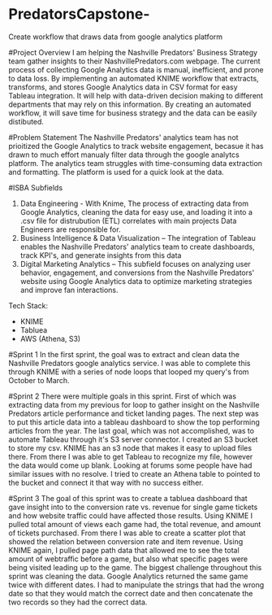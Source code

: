 # PredatorsCapstone-
Create workflow that draws data from google analytics platform 

#Project Overview
I am helping the Nashville Predators' Business Strategy team gather insights to their NashvillePredators.com webpage. The current process of collecting Google Analytics data is manual, inefficient, and prone to data loss. By implementing an automated KNIME workflow that extracts, transforms, and stores Google Analytics data in CSV format for easy Tableau integration. It will help with data-driven decision making to different departments that may rely on this information. By creating an automated workflow, 
it will save time for business strategy and the data can be easily distibuted. 

#Problem Statement
The Nashville Predators' analytics team has not prioitized the Google Analytics to track website engagement, becasue it has drawn to much effort manualy filter data through the google analytcs platform. The analytics team struggles with time-consuming data extraction and formatting. The platform is used for a quick look at the data. 

#ISBA Subfields 
1. Data Engineering - With Knime, The process of extracting data from Google Analytics, cleaning the data for easy use, and loading it into a .csv file for distrubution (ETL) correlates with main projects Data Engineers are responsible for.
2. Business Intelligence & Data Visualization – The integration of Tableau enables the Nashville Predators' analytics team to create dashboards, track KPI's, and generate insights from this data
3. Digital Marketing Analytics – This subfield focuses on analyzing user behavior, engagement, and conversions from the Nashville Predators' website using Google Analytics data to optimize marketing strategies and improve fan interactions.


Tech Stack: 
- KNIME
- Tabluea
- AWS (Athena, S3) 



#Sprint 1
In the first sprint, the goal was to extract and clean data the Nashville Predators google analytics service. I was able to complete this through KNIME with a series of node loops that looped my query's from October to March. 


#Sprint 2
There were multiple goals in this sprint. First of which was extracting data from my previous for loop to gather insight on the Nashville Predators article performance and ticket landing pages. The next step was to put this article data into a tableau dashboard to show the top performing articles from the year. The last goal, which was not accomplished, was to automate Tableau through it's S3 server connector. I created an S3 bucket to store my csv. KNIME has an s3 node that makes it easy to upload files there. From there I was able to get Tableau to recognize my file, however the data would come up blank. Looking at forums some people have had similar issues with no resolve. I tried to create an Athena table to pointed to the bucket and connect it that way with no success either. 

#Sprint 3
The goal of this sprint was to create a tabluea dashboard that gave insight into to the conversion rate vs. revenue for single game tickets and how website traffic could have affected those results. Using KNIME I pulled total amount of views each game had, the total revenue, and amount of tickets purchased. From there I was able to create a scatter plot that showed the relation between conversion rate and item revenue. Using KNIME again, I pulled page path data that allowed me to see the total amount of webtraffic before a game, but also what specific pages were being visited leading up to the game. The biggest challenge throughout this sprint was cleaning the data. Google Analytics returned the same game twice with different dates. I had to manipulate the strings that had the wrong date so that they would match the correct date and then concatenate the two records so they had the correct data. 












